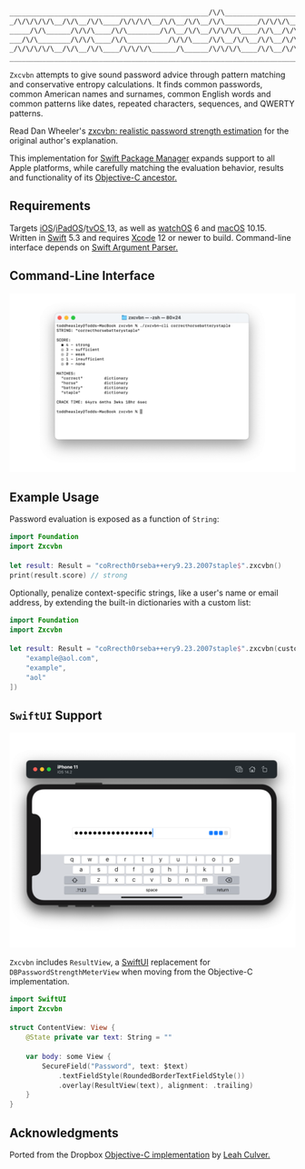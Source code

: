 ```
_________________________________________________/\/\___________________
_/\/\/\/\/\__/\/\__/\/\____/\/\/\/\__/\/\__/\/\__/\/\________/\/\/\/\___
_____/\/\______/\/\/\____/\/\________/\/\__/\/\__/\/\/\/\____/\/\__/\/\_
___/\/\________/\/\/\____/\/\__________/\/\/\____/\/\__/\/\__/\/\__/\/\_
_/\/\/\/\/\__/\/\__/\/\____/\/\/\/\______/\______/\/\/\/\____/\/\__/\/\_
________________________________________________________________________
```

`Zxcvbn` attempts to give sound password advice through pattern matching and conservative entropy calculations. It finds common passwords, common American names and surnames, common English words and common patterns like dates, repeated characters, sequences, and QWERTY patterns.

Read Dan Wheeler's  [zxcvbn: realistic password strength estimation](https://blogs.dropbox.com/tech/2012/04/zxcvbn-realistic-password-strength-estimation/) for the original author's explanation.

This implementation for [Swift Package Manager](https://swift.org/package-manager/) expands support to all Apple platforms, while carefully matching the evaluation behavior, results and functionality of its [Objective-C ancestor.](https://github.com/dropbox/zxcvbn-ios)

## Requirements

Targets [iOS](https://developer.apple.com/ios)/[iPadOS](https://developer.apple.com/ipad)/[tvOS ](https://developer.apple.com/tvos) 13, as well as [watchOS](https://developer.apple.com/watchos) 6 and [macOS](https://developer.apple.com/macos) 10.15. Written in [Swift](https://developer.apple.com/documentation/swift) 5.3 and requires [Xcode](https://developer.apple.com/xcode) 12 or newer to build. Command-line interface depends on [Swift Argument Parser.](https://github.com/apple/swift-argument-parser)

## Command-Line Interface

![](ZxcvbnCLI.png)

## Example Usage

Password evaluation is exposed as a function of `String`:

```swift
import Foundation
import Zxcvbn

let result: Result = "coRrecth0rseba++ery9.23.2007staple$".zxcvbn()
print(result.score) // strong
```

Optionally, penalize context-specific strings, like a user's name or email address, by extending the built-in dictionaries with a custom list:

```swift
import Foundation
import Zxcvbn

let result: Result = "coRrecth0rseba++ery9.23.2007staple$".zxcvbn(custom: [
    "example@aol.com",
    "example",
    "aol"
])
```

## `SwiftUI` Support

![](Zxcvbn.png)

`Zxcvbn` includes `ResultView`, a [SwiftUI](https://developer.apple.com/documentation/swiftui) replacement for `DBPasswordStrengthMeterView` when moving from the Objective-C implementation. 

```swift
import SwiftUI
import Zxcvbn

struct ContentView: View {
    @State private var text: String = ""
    
    var body: some View {
        SecureField("Password", text: $text)
            .textFieldStyle(RoundedBorderTextFieldStyle())
            .overlay(ResultView(text), alignment: .trailing)
    }
}
```

## Acknowledgments

Ported from the Dropbox [Objective-C implementation](https://github.com/dropbox/zxcvbn-ios) by [Leah Culver.](https://github.com/leah)
